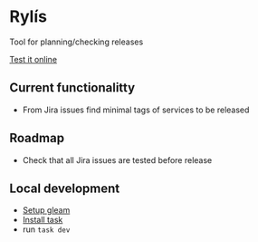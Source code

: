 # Rylís

Tool for planning/checking releases

[Test it online](https://rylis.krystof-rezac.cz)

## Current functionalitty
- From Jira issues find minimal tags of services to be released

## Roadmap
- Check that all Jira issues are tested before release

## Local development
- [Setup gleam](https://gleam.run/getting-started/installing/)
- [Install task](https://taskfile.dev/installation/)
- run `task dev`
